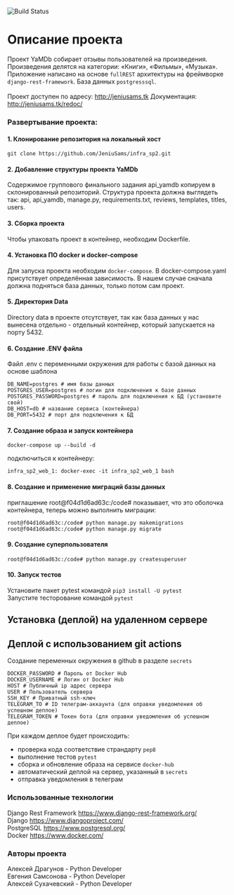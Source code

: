 #
![Build Status](https://github.com/JeniuSams/yamdb_final/workflows/YamDB_workflow/badge.svg)

# Описание проекта
Проект YaMDb собирает отзывы пользователей на произведения. Произведения делятся на категории: «Книги», «Фильмы», «Музыка».
Приложение написано на основе `fullREST` архитектуры на фреймворке `django-rest-framework`. База данных `postgresssql`.
<br><br>Проект доступен по адресу: http://jeniusams.tk
Документация: http://jeniusams.tk/redoc/


### Развертывание проекта:
#### 1. Клонирование репозитория на локальный хост  
```
git clone https://github.com/JeniuSams/infra_sp2.git
```
#### 2. Добавление структуры проекта YaMDb
Содержимое группового финального задания api_yamdb копируем в склонированный репозиторий.
Структура проекта должна выглядеть так: api, api_yamdb, manage.py, requirements.txt, reviews, templates, titles, users.

#### 3. Сборка проекта
Чтобы упаковать проект в контейнер, необходим Dockerfile.

#### 4. Установка ПО docker и docker-compose
Для запуска проекта необходим `docker-compose`. В docker-compose.yaml присутствует определённая зависимость. В нашем случае сначала должна подняться база данных, только потом сам проект.

#### 5. Директория Data
Directory data в проекте отсутствует, так как база данных у нас вынесена отдельно - отдельный контейнер, который запускается на порту 5432.

#### 6. Создание .ENV файла
Файл .env
 с переменными окружения для работы с базой данных на основе шаблона
```
DB_NAME=postgres # имя базы данных
POSTGRES_USER=postgres # логин для подключения к базе данных
POSTGRES_PASSWORD=postgres # пароль для подключения к БД (установите свой)
DB_HOST=db # название сервиса (контейнера)
DB_PORT=5432 # порт для подключения к БД 
```

#### 7. Создание образа и запуск контейнера
```
docker-compose up --build -d
```
подключиться к контейнеру:
```
infra_sp2_web_1: docker-exec -it infra_sp2_web_1 bash
```
#### 8. Создание и применение миграций базы данных
приглашение root@f04d1d6ad63c:/code# показывает, что это оболочка контейнера, теперь можно выполнить миграции:
```
root@f04d1d6ad63c:/code# python manage.py makemigrations
root@f04d1d6ad63c:/code# python manage.py migrate
```
#### 9. Создание суперпользователя
```
root@f04d1d6ad63c:/code# python manage.py createsuperuser
```

#### 10. Запуск тестов
Установите пакет pytest командой `pip3 install -U pytest`
<br>Запустите тесторование командой `pytest`


## Установка (деплой) на удаленном сервере
## Деплой с использованием git actions
Создание переменных окружения в github
 в разделе `secrets`
```
DOCKER_PASSWORD # Пароль от Docker Hub
DOCKER_USERNAME # Логин от Docker Hub
HOST # Публичный ip адрес сервера
USER # Пользователь сервера
SSH_KEY # Приватный ssh-ключ
TELEGRAM_TO # ID телеграм-аккаунта (для оправки уведомления об успешном деплое)
TELEGRAM_TOKEN # Токен бота (для оправки уведомления об успешном деплое)
```
При каждом деплое будет происходить:
- проверка кода соответствие страндарту `pep8`
- выполнение тестов `pytest`
- сборка и обновление образа на сервисе `docker-hub`
- автоматический деплой на сервер, указанный в `secrets`
- отправка уведомления в телеграм

### Использованные технологии
Django Rest Framework https://www.django-rest-framework.org/ <br>
Django https://www.djangoproject.com/ <br>
PostgreSQL https://www.postgresql.org/ <br>
Docker https://www.docker.com/ <br>

### Авторы проекта
Алексей Драгунов - Python Developer <br>
Евгения Самсонова - Python Developer <br>
Алексей Сухачевский - Python Developer <br>

